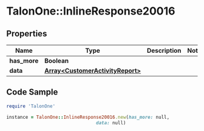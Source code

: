 # TalonOne::InlineResponse20016

## Properties

Name | Type | Description | Notes
------------ | ------------- | ------------- | -------------
**has_more** | **Boolean** |  | 
**data** | [**Array&lt;CustomerActivityReport&gt;**](CustomerActivityReport.md) |  | 

## Code Sample

```ruby
require 'TalonOne'

instance = TalonOne::InlineResponse20016.new(has_more: null,
                                 data: null)
```



